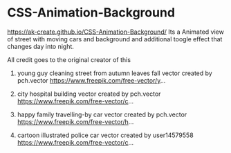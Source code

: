# CSS-Animation-Background

https://ak-create.github.io/CSS-Animation-Background/
Its a Animated view of street with moving cars and background and additional toogle effect that changes day into night.


All credit goes to the original creator of this

01) young guy cleaning street from autumn leaves fall vector created by pch.vector
https://www.freepik.com/free-vector/y...

02) city hospital building vector created by pch.vector
https://www.freepik.com/free-vector/c...

03) happy family travelling-by car vector created by pch.vector
https://www.freepik.com/free-vector/h...

04) cartoon illustrated police car vector created by user14579558
https://www.freepik.com/free-vector/c...
